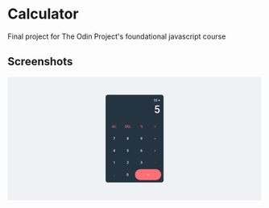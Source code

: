 # Calculator

Final project for The Odin Project's foundational javascript course

## Screenshots

![App Screenshot](./assets/images/screenshot-demo.png)

